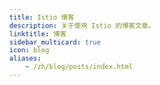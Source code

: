 ```yaml
---
title: Istio 博客
description: 关于使用 Istio 的博客文章。
linktitle: 博客
sidebar_multicard: true
icon: blog
aliases:
    - /zh/blog/posts/index.html
---
```


